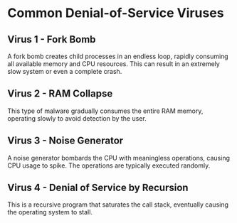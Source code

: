# Common Denial-of-Service Viruses

## Virus 1 - Fork Bomb
A fork bomb creates child processes in an endless loop, rapidly consuming all available memory and CPU resources. This can result in an extremely slow system or even a complete crash.

## Virus 2 - RAM Collapse
This type of malware gradually consumes the entire RAM memory, operating slowly to avoid detection by the user.

## Virus 3 - Noise Generator
A noise generator bombards the CPU with meaningless operations, causing CPU usage to spike. The operations are typically executed randomly.

## Virus 4 - Denial of Service by Recursion
This is a recursive program that saturates the call stack, eventually causing the operating system to stall.
